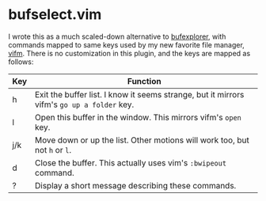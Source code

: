 # bufselect.vim

I wrote this as a much scaled-down alternative to [bufexplorer](https://github.com/jlanzarotta/bufexplorer), with commands mapped to same keys used by my new favorite file manager, [vifm](http://vifm.info/). There is no customization in this plugin, and the keys are mapped as follows:

Key | Function
---|---
h | Exit the buffer list. I know it seems strange, but it mirrors vifm's `go up a folder` key.
l | Open this buffer in the window. This mirrors vifm's `open` key.
j/k | Move down or up the list. Other motions will work too, but not `h` or `l`.
d | Close the buffer. This actually uses vim's `:bwipeout` command.
? | Display a short message describing these commands.
